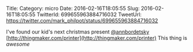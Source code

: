 Title: 
Category: micro
Date: 2016-02-16T18:05:55
Slug: 2016-02-16T18:05:55
TwitterId: 699655963884716032
TweetUrl: https://twitter.com/mark_philpot/status/699655963884716032

I've found our kid's next christmas present [@annbordetsky](https://twitter.com/annbordetsky) [http://thingmaker.com/printer](http://thingmaker.com/printer) This thing is *awesome*